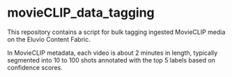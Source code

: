 # movieCLIP_data_tagging
This repository contains a script for bulk tagging ingested MovieCLIP media on the Eluvio Content Fabric.

In MovieCLIP metadata, each video is about 2 minutes in length, typically segmented into 10 to 100 shots annotated with the top 5 labels based on confidence scores.
